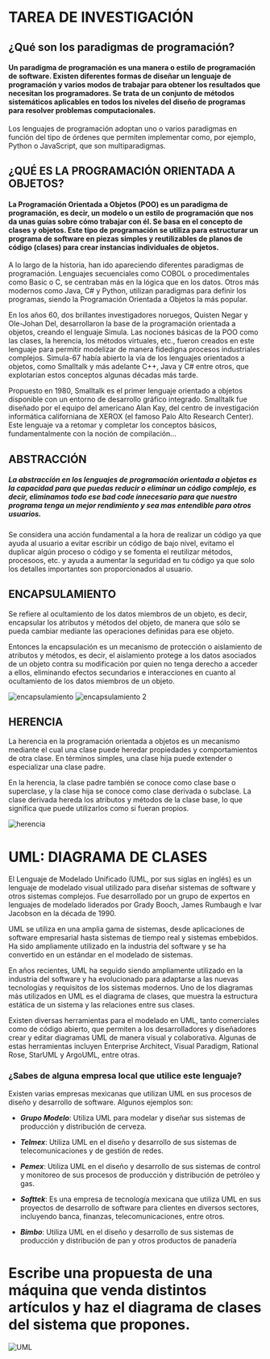 # TAREA DE INVESTIGACIÓN 
## ¿Qué son los paradigmas de programación?
#### Un paradigma de programación es una manera o estilo de programación de software. Existen diferentes formas de diseñar un lenguaje de programación y varios modos de trabajar para obtener los resultados que necesitan los programadores.  Se trata de un conjunto de métodos sistemáticos aplicables en todos los niveles del diseño de programas para resolver problemas computacionales.
Los lenguajes de programación adoptan uno o varios paradigmas en función del tipo de órdenes que permiten implementar como, por ejemplo, Python o JavaScript, que son multiparadigmas.


## **¿QUÉ ES LA PROGRAMACIÓN ORIENTADA A OBJETOS?**
#### La Programación Orientada a Objetos (POO) es un paradigma de programación, es decir, un modelo o un estilo de programación que nos da unas guías sobre cómo trabajar con él. Se basa en el concepto de clases y objetos. Este tipo de programación se utiliza para estructurar un programa de software en piezas simples y reutilizables de planos de código (clases) para crear instancias individuales de objetos. 

A lo largo de la historia, han ido apareciendo diferentes paradigmas de programación. Lenguajes secuenciales como COBOL o procedimentales como Basic o C, se centraban más en la lógica que en los datos. Otros más modernos como Java, C# y Python, utilizan paradigmas para definir los programas, siendo la Programación Orientada a Objetos la más popular. 

En los años 60, dos brillantes investigadores noruegos, Quisten Negar y Ole-Johan Del, desarrollaron la base de la programación orientada a objetos, creando el lenguaje Simula. Las nociones básicas de la POO como las clases, la herencia, los métodos virtuales, etc., fueron creados en este lenguaje para permitir modelizar de manera fidedigna procesos industriales complejos. Simula-67 había abierto la vía de los lenguajes orientados a objetos, como Smalltalk y más adelante C++, Java y C# entre otros, que explotarían estos conceptos algunas décadas más tarde.

Propuesto en 1980, Smalltalk es el primer lenguaje orientado a objetos disponible con un entorno de desarrollo gráfico integrado. Smalltalk fue diseñado por el equipo del americano Alan Kay, del centro de investigación informática californiana de XEROX (el famoso Palo Alto Research Center). Este lenguaje va a retomar y completar los conceptos básicos, fundamentalmente con la noción de compilación...


## ABSTRACCIÓN 
##### La abstracción en los lenguajes de programación orientada a objetas es la capacidad para que puedas reducir o eliminar un código complejo, es decir, eliminamos todo ese bad code innecesario para que nuestro programa tenga un mejor rendimiento y sea mas entendible para otros usuarios. 

Se considera una acción fundamental a la hora de realizar un código ya que ayuda al usuario a evitar escribir un código de bajo nivel, evitamo el duplicar algún proceso o código y se fomenta el reutilizar métodos, procesoos, etc. y ayuda a aumentar la seguridad en tu código ya que solo los detalles importantes son proporcionados al usuario.






## ENCAPSULAMIENTO 
Se refiere al ocultamiento de los datos miembros de un objeto, es decir, encapsular los atributos y métodos del objeto, de manera que sólo se pueda cambiar mediante las operaciones definidas para ese objeto.

Entonces la encapsulación es un mecanismo de protección o aislamiento de atributos y métodos, es decir, el aislamiento protege a los datos asociados de un objeto contra su modificación por quien no tenga derecho a acceder a ellos, eliminando efectos secundarios e interacciones en cuanto al ocultamiento de los datos miembros de un objeto.

![](./img/encapsulamiento.png "encapsulamiento")
![](./img/encapsulamiento2.png "encapsulamiento 2")




## HERENCIA
La herencia en la programación orientada a objetos es un mecanismo mediante el cual una clase puede heredar propiedades y comportamientos de otra clase. En términos simples, una clase hija puede extender o especializar una clase padre.

En la herencia, la clase padre también se conoce como clase base o superclase, y la clase hija se conoce como clase derivada o subclase. La clase derivada hereda los atributos y métodos de la clase base, lo que significa que puede utilizarlos como si fueran propios.

![](./img/herenciaa.jpg "herencia")


# UML: DIAGRAMA DE CLASES 
El Lenguaje de Modelado Unificado (UML, por sus siglas en inglés) es un lenguaje de modelado visual utilizado para diseñar sistemas de software y otros sistemas complejos. Fue desarrollado por un grupo de expertos en lenguajes de modelado liderados por Grady Booch, James Rumbaugh e Ivar Jacobson en la década de 1990.

UML se utiliza en una amplia gama de sistemas, desde aplicaciones de software empresarial hasta sistemas de tiempo real y sistemas embebidos. Ha sido ampliamente utilizado en la industria del software y se ha convertido en un estándar en el modelado de sistemas.

En años recientes, UML ha seguido siendo ampliamente utilizado en la industria del software y ha evolucionado para adaptarse a las nuevas tecnologías y requisitos de los sistemas modernos. Uno de los diagramas más utilizados en UML es el diagrama de clases, que muestra la estructura estática de un sistema y las relaciones entre sus clases.

Existen diversas herramientas para el modelado en UML, tanto comerciales como de código abierto, que permiten a los desarrolladores y diseñadores crear y editar diagramas UML de manera visual y colaborativa. Algunas de estas herramientas incluyen Enterprise Architect, Visual Paradigm, Rational Rose, StarUML y ArgoUML, entre otras.

### ¿Sabes de alguna empresa local que utilice este lenguaje?
Existen varias empresas mexicanas que utilizan UML en sus procesos de diseño y desarrollo de software. Algunos ejemplos son:

* **_Grupo Modelo_**: Utiliza UML para modelar y diseñar sus sistemas de producción y distribución de cerveza.

* **_Telmex_**: Utiliza UML en el diseño y desarrollo de sus sistemas de telecomunicaciones y de gestión de redes.

* **_Pemex_**: Utiliza UML en el diseño y desarrollo de sus sistemas de control y monitoreo de sus procesos de producción y distribución de petróleo y gas.

* **_Softtek_**: Es una empresa de tecnología mexicana que utiliza UML en sus proyectos de desarrollo de software para clientes en diversos sectores, incluyendo banca, finanzas, telecomunicaciones, entre otros.

* **_Bimbo_**: Utiliza UML en el diseño y desarrollo de sus sistemas de producción y distribución de pan y otros productos de panadería


# Escribe una propuesta de una máquina que venda distintos artículos y haz el diagrama de clases del sistema que propones.
![](./img/tarea1.png "UML")
